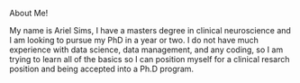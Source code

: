 About Me!

My name is Ariel Sims, I have a masters degree in clinical neuroscience and I am looking to pursue my PhD in a year or two. I do not have much experience with data science, data management, and any coding, so I am trying to learn all of the basics so I can position myself for a clinical resarch position and being accepted into a Ph.D program. 
